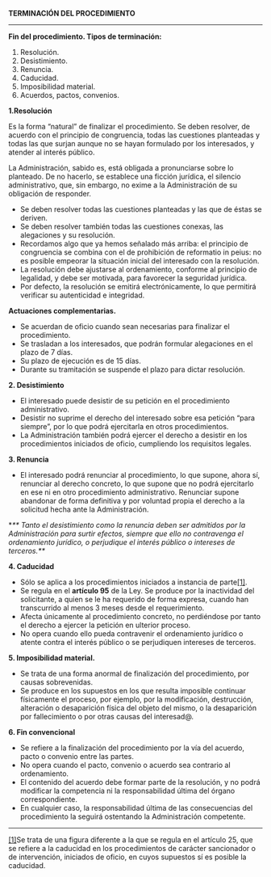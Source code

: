 **TERMINACIÓN DEL PROCEDIMIENTO**

---

**Fin del procedimiento. Tipos de terminación:**

1. Resolución.
2. Desistimiento.
3. Renuncia.
4. Caducidad.
5. Imposibilidad material.
6. Acuerdos, pactos, convenios.



**1.Resolución**

Es la forma “natural” de finalizar el procedimiento. Se deben resolver, de acuerdo con el principio de congruencia, todas las cuestiones planteadas y todas las que surjan aunque no se hayan formulado por los interesados, y atender al interés público.

La Administración, sabido es, está obligada a pronunciarse sobre lo planteado. De no hacerlo, se establece una ficción jurídica, el silencio administrativo, que, sin embargo, no exime a la Administración de su obligación de responder.

* Se deben resolver todas las cuestiones planteadas y las que de éstas se deriven.
* Se deben resolver también todas las cuestiones conexas, las alegaciones y su resolución.
* Recordamos algo que ya hemos señalado más arriba: el principio de congruencia se combina con el de prohibición de reformatio in peius: no es posible empeorar la situación inicial del interesado con la resolución.
* La resolución debe ajustarse al ordenamiento, conforme al principio de legalidad, y debe ser motivada, para favorecer la seguridad jurídica.
* Por defecto, la resolución se emitirá electrónicamente, lo que permitirá verificar su autenticidad e integridad.



**Actuaciones complementarias.**

* Se acuerdan de oficio cuando sean necesarias para finalizar el procedimiento.
* Se trasladan a los interesados, que podrán formular alegaciones en el plazo de 7 días.
* Su plazo de ejecución es de 15 días.
* Durante su tramitación se suspende el plazo para dictar resolución.



**2. Desistimiento**

* El interesado puede desistir de su petición en el procedimiento administrativo.
* Desistir no suprime el derecho del interesado sobre esa petición “para siempre”, por lo que podrá ejercitarla en otros procedimientos.
* La Administración también podrá ejercer el derecho a desistir en los procedimientos iniciados de oficio, cumpliendo los requisitos legales.



**3. Renuncia**

* El interesado podrá renunciar al procedimiento, lo que supone, ahora sí, renunciar al derecho concreto, lo que supone que no podrá ejercitarlo en ese ni en otro procedimiento administrativo. Renunciar supone abandonar de forma definitiva y por voluntad propia el derecho a la solicitud hecha ante la Administración.



\*_** Tanto el desistimiento como la renuncia deben ser admitidos por la Administración para surtir efectos, siempre que ello no contravenga el ordenamiento jurídico, o perjudique el interés público o intereses de terceros.**_



**4. Caducidad**

* Sólo se aplica a los procedimientos iniciados a instancia de parte[\[1\]](#_ftn1).
* Se regula en el **artículo 95** de la Ley. Se produce por la inactividad del solicitante, a quien se le ha requerido de forma expresa, cuando han transcurrido al menos 3 meses desde el requerimiento.
* Afecta únicamente al procedimiento concreto, no perdiéndose por tanto el derecho a ejercer la petición en ulterior proceso.
* No opera cuando ello pueda contravenir el ordenamiento jurídico o atente contra el interés público o se perjudiquen intereses de terceros.



**5. Imposibilidad material.**

* Se trata de una forma anormal de finalización del procedimiento, por causas sobrevenidas.
* Se produce en los supuestos en los que resulta imposible continuar físicamente el proceso, por ejemplo, por la modificación, destrucción, alteración o desaparición física del objeto del mismo, o la desaparición por fallecimiento o por otras causas del interesad@.



**6. Fin convencional**

* Se refiere a la finalización del procedimiento por la vía del acuerdo, pacto o convenio entre las partes.
* No opera cuando el pacto, convenio o acuerdo sea contrario al ordenamiento.
* El contenido del acuerdo debe formar parte de la resolución, y no podrá modificar la competencia ni la responsabilidad última del órgano correspondiente.
* En cualquier caso, la responsabilidad última de las consecuencias del procedimiento la seguirá ostentando la Administración competente.





















  


---

[\[1\]](#_ftnref1)Se trata de una figura diferente a la que se regula en el artículo 25, que se refiere a la caducidad en los procedimientos de carácter sancionador o de intervención, iniciados de oficio, en cuyos supuestos sí es posible la caducidad.

